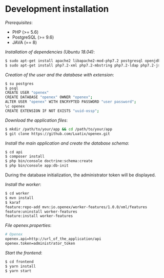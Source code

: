 # Development installation

*Prerequisites*:

- PHP (>= 5.6)
- PostgreSQL (>= 9.6)
- JAVA (== 8)

*Installation of dependencies (Ubuntu 18.04)*:
```bash
$ sudo apt-get install apache2 libapache2-mod-php7.2 postgresql openjdk-8-jre
$ sudo apt-get install php7.2-xml php7.2-mbstring php7.2-ldap php7.2-json php7.2-curl php7.2-pgsql
```

*Creation of the user and the database with extension*:
```bash
$ su postgres
$ psql
CREATE USER "openex"
CREATE DATABASE "openex" OWNER "openex";
ALTER USER "openex" WITH ENCRYPTED PASSWORD "user password";
\c openex
CREATE EXTENSION IF NOT EXISTS "uuid-ossp";
```

*Download the application files*:
```bash
$ mkdir /path/to/your/app && cd /path/to/your/app
$ git clone https://github.com/Luatix/openex.git
```

*Install the main application and create the database schema*:
```bash
$ cd api
$ composer install
$ php bin/console doctrine:schema:create
$ php bin/console app:db-init
```

During the database initialization, the administrator token will be displayed.

*Install the worker*:
```bash
$ cd worker
$ mvn install
$ karaf
feature:repo-add mvn:io.openex/worker-features/1.0.0/xml/features
feature:uninstall worker-features
feature:install worker-features
```

*File openex.properties*:
```bash
# Openex
openex.api=http://url_of_the_application/api
openex.token=administrator_token
```

*Start the frontend*:
```bash
$ cd frontend
$ yarn install
$ yarn start
```
